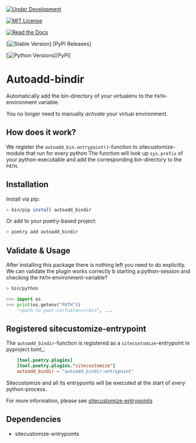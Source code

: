 [![Under Development](https://img.shields.io/badge/under-development-orange.svg)](https://github.com/cezaraugusto/github-template-guidelines)

[![MIT License](https://img.shields.io/badge/license-MIT-blue.svg)](https://github.com/libranet/autoadd-bindir/blob/main/docs/license.md)

[![Read the Docs](https://readthedocs.org/projects/autoadd-bindir/badge/?version=latest)](https://autozdd-bindir.readthedocs.io/en/latest/)

[![Stable Version](https://img.shields.io/pypi/v/autoadd-bindir?label=stable)]
[PyPI Releases]

[![Python Versions](https://img.shields.io/pypi/pyversions/autoadd_bindir)][PyPI]


# Autoadd-bindir

Automatically add the bin-directory of your virtualenv to the ``PATH``-environment variable.

You no longer need to manually *activate* your virtual environment.

## How does it work?

We register the ``autoadd_bin.entrypoint()``-function to sitecustomize-module that run for every python
The function will look up ``sys.prefix`` of your python-executable and add the corresponding bin-directory
to the ``PATH``.



## Installation

Install via pip:

```bash
> bin/pip install autoadd_bindir
```

Or add to your poetry-based project:

```bash
> poetry add autoadd_bindir
```


## Validate & Usage
After installing this package there is nothing left you need to do explicitly.
We can validate the plugin works correctly b starting a python-session and checking the ``PATH``-environment-variable?

```bash
> bin/python
```

```python
>>> import os
>>> print(os.getenv("PATH"))
    "<path-to-your-virtualenv>/bin", ...
```


## Registered sitecustomize-entrypoint


The ``autoadd_bindir``-function is registered as a ``sitecustomize``-entrypoint in pyproject.toml_:

``` toml
    [tool.poetry.plugins]
    [tool.poetry.plugins."sitecustomize"]
    autoadd_bindir = "autoadd_bindir:entrypoint"
```

Sitecustomize and all its entrypoints will be executed at the start of *every* python-process.

For more information, please see [sitecustomize-entrypoints](http://pypi.python.org/pypi/sitecustomize-entrypoints)




## Dependencies

 - sitecustomize-entrypoints


